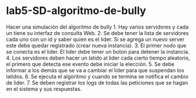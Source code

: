 # lab5-SD-algoritmo-de-bully
Hacer una simulación del algoritmo de bully  1. Hay varios servidores y cada un tiene su interfaz de consulta Web.  2. Se debe tener la lista de servidores cada uno con un id y saber quien es el lider. Si se agrega un nuevo server este debe quedar registrado (crear nueva instancia).  3. El primer nodo que se conecta es el lider. El lider debe tener un boton para detener la instancia.  4. Los servidores deben hacer un latido al lider cada cierto tiempo aleatorio, el primero que detecta ese evento debe iniciar la elección.  5. Se debe informar a los demás que se va a cambiar el lider para que suspendan los latidos.  6. Se ejecuta el algoritmo y cuando se termina se notifica el cambio de lider.  7. Se deben registrar los logs de todas las peticiones que se hagan en el sistema y sus respuestas.
